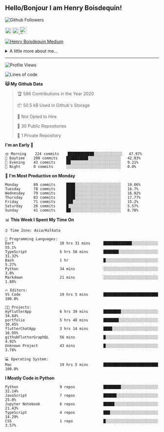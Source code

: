 <!--
**henryboisdequin/henryboisdequin** is a ✨ _special_ ✨ repository because its `README.md` (this file) appears on your GitHub profile.

Here are some ideas to get you started:

- 🔭 I’m currently working on ...
- 🌱 I’m currently learning ...
- 👯 I’m looking to collaborate on ...
- 🤔 I’m looking for help with ...
- 💬 Ask me about ...
- 📫 How to reach me: ...
- 😄 Pronouns: ...
- ⚡ Fun fact: ...
-->
<h2>Hello/Bonjour I am Henry Boisdequin!</h2>

<p align="middle">
    
![Github Followers](https://img.shields.io/github/followers/henryboisdequin?style=social) 

<a href="https://stackoverflow.com/users/13753914/henry"><img src="https://cdns.iconmonstr.com/wp-content/assets/preview/2012/240/iconmonstr-stackoverflow-1.png" alt="StackOverFlow" href="https://stackoverflow.com/users/13753914/henry" width="20" height="auto"></img></a> 
<a href="https://medium.com/@boisdequinh"><img src="https://cdns.iconmonstr.com/wp-content/assets/preview/2018/240/iconmonstr-medium-1.png" alt="Medium" href="https://medium.com/@boisdequinh" width="20" height="auto"></img></a><a href="https://stackoverflow.com/users/13753914/henry">
<a href="https://dev.to/hb" class="dev" style="margin-right: 2px;"><img src="https://lh3.googleusercontent.com/mmiuKzIq5YPFyjrfFsiNqeGuJY-Rp6wVvE8kus6vuunOnqInN16GTCCUX1937vEbKw=s360-rw" alt="Dev.to" href="https://dev.to/henryboisdequin" width="23" height="auto"></img></a>


<!-- https://iconmonstr.com/ -->

</p>

[![Henry Boisdequin Medium](https://github-readme-medium.vercel.app/?username=boisdequinh&&limit=2)](https://medium.com/@boisdequinh)

<details>
<summary>A little more about me... </summary>
<br>
    
```typescript
const henryBoisdequin: human = {
    from: ["philippines", "belgium"],
    age: 12,
    languages: ["typescript/javascript", "python"],
    askMeAbout: ["web dev", "machine learning", "fullstack projects", "swimming"],
    technologies: {
        mobile: ["react native"],
        frontEnd: {
            js: ["react.js", "next.js"],
            css: ["bootstrap", "chakra-ui", "saas"]
        },
        backEnd: {
            js: ["node", "express", "graphql", "typeorm"],
            python: ["flask"]
        },
        devOps: ["AWS", "docker"],
        databases: ["postgresql", "redis"],
        otherTools: ["firebase", "tensorflow", "keras", "numpy", "pygame"]
    },
    currentFocus: "Learning Flutter",
    hobbies: ["swimming", "programming"],
};
```

</details>

---
<!--START_SECTION:waka-->
![Profile Views](http://img.shields.io/badge/Profile%20Views-134-blue)

![Lines of code](https://img.shields.io/badge/From%20Hello%20World%20I%27ve%20Written-13.8%20million%20lines%20of%20code-blue)

**🐱 My Github Data** 

> 🏆 586 Contributions in the Year 2020
 > 
> 📦 50.5 kB Used in Github's Storage 
 > 
> 🚫 Not Opted to Hire
 > 
> 📜 30 Public Repositories
 > 
> 🔑 1 Private Repository 
 > 
**I'm an Early 🐤** 

```text
🌞 Morning    224 commits    ████████████░░░░░░░░░░░░░   47.97% 
🌆 Daytime    200 commits    ██████████░░░░░░░░░░░░░░░   42.83% 
🌃 Evening    43 commits     ██░░░░░░░░░░░░░░░░░░░░░░░   9.21% 
🌙 Night      0 commits      ░░░░░░░░░░░░░░░░░░░░░░░░░   0.0%

```
📅 **I'm Most Productive on Monday** 

```text
Monday       89 commits     ████░░░░░░░░░░░░░░░░░░░░░   19.06% 
Tuesday      78 commits     ████░░░░░░░░░░░░░░░░░░░░░   16.7% 
Wednesday    79 commits     ████░░░░░░░░░░░░░░░░░░░░░   16.92% 
Thursday     83 commits     ████░░░░░░░░░░░░░░░░░░░░░   17.77% 
Friday       71 commits     ███░░░░░░░░░░░░░░░░░░░░░░   15.2% 
Saturday     26 commits     █░░░░░░░░░░░░░░░░░░░░░░░░   5.57% 
Sunday       41 commits     ██░░░░░░░░░░░░░░░░░░░░░░░   8.78%

```


📊 **This Week I Spent My Time On** 

```text
⌚︎ Time Zone: Asia/Kolkata

💬 Programming Languages: 
Dart                     10 hrs 31 mins      █████████████░░░░░░░░░░░░   55.1% 
TypeScript               5 hrs 58 mins       ███████░░░░░░░░░░░░░░░░░░   31.32% 
Bash                     1 hr                █░░░░░░░░░░░░░░░░░░░░░░░░   5.27% 
Python                   34 mins             ░░░░░░░░░░░░░░░░░░░░░░░░░   3.0% 
Markdown                 21 mins             ░░░░░░░░░░░░░░░░░░░░░░░░░   1.88%

🔥 Editors: 
VS Code                  19 hrs 5 mins       █████████████████████████   100.0%

🐱‍💻 Projects: 
myFlutterApp             6 hrs 39 mins       ████████░░░░░░░░░░░░░░░░░   34.84% 
portfolio                5 hrs 48 mins       ███████░░░░░░░░░░░░░░░░░░   30.45% 
flutterChatApp           3 hrs 14 mins       ████░░░░░░░░░░░░░░░░░░░░░   16.95% 
githubFlutterGraphQL     56 mins             █░░░░░░░░░░░░░░░░░░░░░░░░   4.92% 
Unknown Project          43 mins             █░░░░░░░░░░░░░░░░░░░░░░░░   3.78%

💻 Operating System: 
Mac                      19 hrs 5 mins       █████████████████████████   100.0%

```

**I Mostly Code in Python** 

```text
Python                   9 repos             ████████░░░░░░░░░░░░░░░░░   32.14% 
JavaScript               7 repos             ██████░░░░░░░░░░░░░░░░░░░   25.0% 
Jupyter Notebook         6 repos             █████░░░░░░░░░░░░░░░░░░░░   21.43% 
TypeScript               4 repos             ███░░░░░░░░░░░░░░░░░░░░░░   14.29% 
CSS                      1 repo              █░░░░░░░░░░░░░░░░░░░░░░░░   3.57%

```



<!--END_SECTION:waka-->

